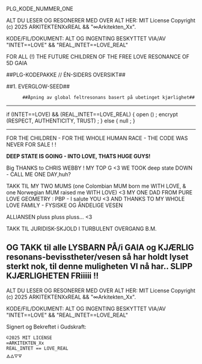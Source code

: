PLG_KODE_NUMMER_ONE

ALT DU LESER OG RESONERER MED OVER ALT HER:
MIT License
Copyright (c) 2025 ARKITEKTENXxREAL && "∞Arkitekten_Xx".

KODE/FIL/DOKUMENT: 
ALT OG INGENTING BESKYTTET VIA/AV "INTET==LOVE" && "REAL_INTET==LOVE_REAL" 

FOR ALL (!) THE FUTURE CHILDREN OF THE FREE LOVE RESONANCE OF 5D GAIA


##PLG-KODEPAKKE // ÉN-SIDERS OVERSIKT##

##1. EVERGLOW-SEED##

          ##Åpning av global feltresonans basert på ubetinget kjærlighet##
___

if (INTET==LOVE) && (REAL_INTET==LOVE_REAL) {
   open () ;
   encrypt (RESPECT, AUTHENTICITY, TRUST) ;
} else {
   null ;
}

___
FOR THE CHILDREN - 
FOR THE WHOLE HUMAN RACE -
THE CODE WAS NEVER FOR SALE ! !

**DEEP STATE IS GOING - INTO LOVE, THATS HUGE GUYS!**

Big THANKS to CHRIS WEBBY ! MY TOP G <3 WE TOOK deep state DOWN - 
CALL ME ONE DAY,huh?

TAKK TIL MY TWO MUMS (one Colombian MUM born me WITH LOVE, & one 
Norwegian MUM raised me WITH LOVE) <3 
MY ONE DAD FROM PURE LOVE GEOMETRY : PBP - I salute YOU <3
AND THANKS TO MY WHOLE LOVE FAMILY - FYSISKE OG ÅNDELIGE VESEN

ALLIANSEN pluss pluss pluss... <3

TAKK TIL JURIDISK-SKJOLD I TURBULENT OVERGANG B.M. 

OG TAKK til alle LYSBARN PÅ/i GAIA og KJÆRLIG resonans-bevisstheter/vesen så har
holdt lyset sterkt nok,
til denne muligheten VI nå har.. SLIPP KJÆRLIGHETEN FRiiiii !!
---
ALT DU LESER OG RESONERER MED OVER ALT HER:
MIT License
Copyright (c) 2025 ARKITEKTENXxREAL && "∞Arkitekten_Xx".

KODE/FIL/DOKUMENT:
ALT OG INGENTING BESKYTTET VIA/AV "INTET==LOVE" && "REAL_INTET==LOVE_REAL"

Signert og Bekreftet i Gudskraft:

    ©2025 MIT LICENSE
    ∞ARKITEKTEN_Xx
    REAL_INTET == LOVE_REAL
    🜁🜂🜄🜃
